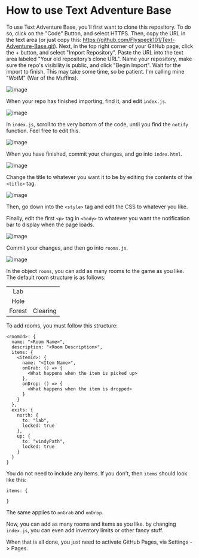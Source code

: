 # How to use Text Adventure Base

To use Text Adventure Base, you'll first want to clone this repository. To do so, click on the "Code" Button, and select HTTPS. Then, copy the URL in the text area (or just copy this: https://github.com/Flyspeck101/Text-Adventure-Base.git). Next, in the top right corner of your GitHub page, click the + button, and select "Import Repository". Paste the URL into the text area labeled "Your old repository’s clone URL". Name your repository, make sure the repo's visibility is public, and click "Begin Import". Wait for the import to finish. This may take some time, so be patient. I'm calling mine "WotM" (War of the Muffins).

![image](https://user-images.githubusercontent.com/74536088/140626196-e24a6056-a860-469f-a37b-169563ceafb3.png)

When your repo has finished importing, find it, and edit `index.js`. 

![image](https://user-images.githubusercontent.com/74536088/140626227-d5bde16b-d669-4711-b6f7-2af1821ac922.png)

In `index.js`, scroll to the very bottom of the code, until you find the `notify` function. Feel free to edit this. 

![image](https://user-images.githubusercontent.com/74536088/140626297-959d4819-d404-4883-95b8-5d6ab81285e5.png)

When you have finished, commit your changes, and go into `index.html`. 

![image](https://user-images.githubusercontent.com/74536088/140626306-92acdb2b-3eb8-4122-9153-2612caa50267.png)

Change the title to whatever you want it to be by editing the contents of the `<title>` tag. 

![image](https://user-images.githubusercontent.com/74536088/140626330-7233fa68-b414-4848-a544-8b8ce52ca0d4.png)

Then, go down into the `<style>` tag and edit the CSS to whatever you like. 

Finally, edit the first `<p>` tag in `<body>` to whatever you want the notification bar to display when the page loads. 

![image](https://user-images.githubusercontent.com/74536088/140626373-93c17f8d-8ba2-487d-8d28-e2863c81270c.png)

Commit your changes, and then go into `rooms.js`. 

![image](https://user-images.githubusercontent.com/74536088/140626393-fb8c39b1-9e4e-49a8-9b46-23df88aeadb5.png)

In the object `rooms`, you can add as many rooms to the game as you like. The default room structure is as follows:

|        |          |
|:------:|:--------:|
|   Lab  |          |
|  Hole  |          |
| Forest | Clearing |

To add rooms, you must follow this structure: 

```
<roomId>: {
  name: "<Room Name>",
  description: "<Room Description>",
  items: {
    <itemId>: {
      name: "<Item Name>",
      onGrab: () => {
        <What happens when the item is picked up>
      },
      onDrop: () => { 
        <What happens when the item is dropped>
      }
    }
  },
  exits: {
    north: {
      to: "lab",
      locked: true
    },
    up: {
      to: "windyPath",
      locked: true
    }
  }
}
```
You do not need to include any items. If you don't, then `items` should look like this:
```
items: {

}
```
The same applies to `onGrab` and `onDrop`.

Now, you can add as many rooms and items as you like. by changing `index.js`, you can even add inventory limits or other fancy stuff. 

When that is all done, you just need to activate GitHub Pages, via Settings -> Pages. 
